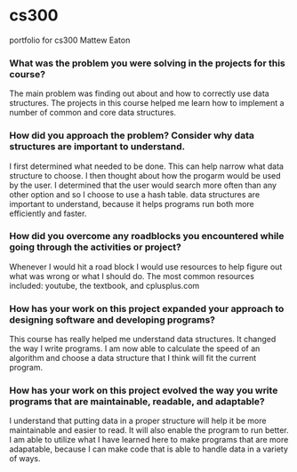 # cs300
portfolio for cs300
Mattew Eaton


### What was the problem you were solving in the projects for this course?
The main problem was finding out about and how to correctly use data structures.  The projects in this course helped me learn how to implement a number of common and core data structures.
### How did you approach the problem? Consider why data structures are important to understand.
I first determined what needed to be done.  This can help narrow what data structure to choose.  I then thought about how the progarm would be used by the user.  I determined that the user would search more often than any other option and so I choose to use a hash table.  data structures are important to understand, because it helps programs run both more efficiently and faster.
### How did you overcome any roadblocks you encountered while going through the activities or project?
Whenever I would hit a road block I would use resources to help figure out what was wrong or what I should do.  The most common resources included: youtube, the textbook, and cplusplus.com
### How has your work on this project expanded your approach to designing software and developing programs?
This course has really helped me understand data structures.  It changed the way I write programs.  I am now able to calculate the speed of an algorithm and choose a data structure that I think will fit the current program.
### How has your work on this project evolved the way you write programs that are maintainable, readable, and adaptable?
I understand that putting data in a proper structure will help it be more maintainable and easier to read.  It will also enable the program to run better.  I am able to utilize what I have learned here to make programs that are more adapatable, because I can make code that is able to handle data in a variety of ways.

